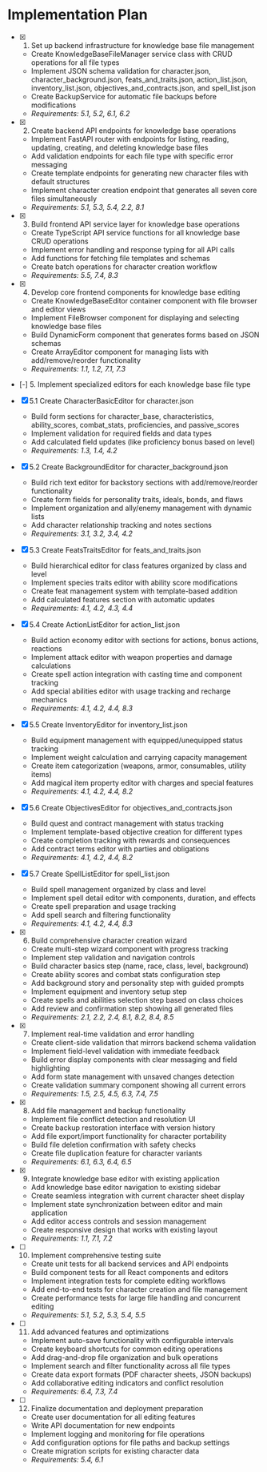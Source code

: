   # Implementation Plan

- [x] 1. Set up backend infrastructure for knowledge base file management





  - Create KnowledgeBaseFileManager service class with CRUD operations for all file types
  - Implement JSON schema validation for character.json, character_background.json, feats_and_traits.json, action_list.json, inventory_list.json, objectives_and_contracts.json, and spell_list.json
  - Create BackupService for automatic file backups before modifications
  - _Requirements: 5.1, 5.2, 6.1, 6.2_

- [x] 2. Create backend API endpoints for knowledge base operations





  - Implement FastAPI router with endpoints for listing, reading, updating, creating, and deleting knowledge base files
  - Add validation endpoints for each file type with specific error messaging
  - Create template endpoints for generating new character files with default structures
  - Implement character creation endpoint that generates all seven core files simultaneously
  - _Requirements: 5.1, 5.3, 5.4, 2.2, 8.1_

- [x] 3. Build frontend API service layer for knowledge base operations





  - Create TypeScript API service functions for all knowledge base CRUD operations
  - Implement error handling and response typing for all API calls
  - Add functions for fetching file templates and schemas
  - Create batch operations for character creation workflow
  - _Requirements: 5.5, 7.4, 8.3_

- [x] 4. Develop core frontend components for knowledge base editing





  - Create KnowledgeBaseEditor container component with file browser and editor views
  - Implement FileBrowser component for displaying and selecting knowledge base files
  - Build DynamicForm component that generates forms based on JSON schemas
  - Create ArrayEditor component for managing lists with add/remove/reorder functionality
  - _Requirements: 1.1, 1.2, 7.1, 7.3_

- [-] 5. Implement specialized editors for each knowledge base file type



- [x] 5.1 Create CharacterBasicEditor for character.json


  - Build form sections for character_base, characteristics, ability_scores, combat_stats, proficiencies, and passive_scores
  - Implement validation for required fields and data types
  - Add calculated field updates (like proficiency bonus based on level)
  - _Requirements: 1.3, 1.4, 4.2_

- [x] 5.2 Create BackgroundEditor for character_background.json


  - Build rich text editor for backstory sections with add/remove/reorder functionality
  - Create form fields for personality traits, ideals, bonds, and flaws
  - Implement organization and ally/enemy management with dynamic lists
  - Add character relationship tracking and notes sections
  - _Requirements: 3.1, 3.2, 3.4, 4.2_

- [x] 5.3 Create FeatsTraitsEditor for feats_and_traits.json






  - Build hierarchical editor for class features organized by class and level
  - Implement species traits editor with ability score modifications
  - Create feat management system with template-based addition
  - Add calculated features section with automatic updates
  - _Requirements: 4.1, 4.2, 4.3, 4.4_

- [x] 5.4 Create ActionListEditor for action_list.json





  - Build action economy editor with sections for actions, bonus actions, reactions
  - Implement attack editor with weapon properties and damage calculations
  - Create spell action integration with casting time and component tracking
  - Add special abilities editor with usage tracking and recharge mechanics
  - _Requirements: 4.1, 4.2, 4.4, 8.3_

- [x] 5.5 Create InventoryEditor for inventory_list.json





  - Build equipment management with equipped/unequipped status tracking
  - Implement weight calculation and carrying capacity management
  - Create item categorization (weapons, armor, consumables, utility items)
  - Add magical item property editor with charges and special features
  - _Requirements: 4.1, 4.2, 4.4, 8.2_

- [x] 5.6 Create ObjectivesEditor for objectives_and_contracts.json





  - Build quest and contract management with status tracking
  - Implement template-based objective creation for different types
  - Create completion tracking with rewards and consequences
  - Add contract terms editor with parties and obligations
  - _Requirements: 4.1, 4.2, 4.4, 8.2_

- [x] 5.7 Create SpellListEditor for spell_list.json





  - Build spell management organized by class and level
  - Implement spell detail editor with components, duration, and effects
  - Create spell preparation and usage tracking
  - Add spell search and filtering functionality
  - _Requirements: 4.1, 4.2, 4.4, 8.3_

- [x] 6. Build comprehensive character creation wizard









  - Create multi-step wizard component with progress tracking
  - Implement step validation and navigation controls
  - Build character basics step (name, race, class, level, background)
  - Create ability scores and combat stats configuration step
  - Add background story and personality step with guided prompts
  - Implement equipment and inventory setup step
  - Create spells and abilities selection step based on class choices
  - Add review and confirmation step showing all generated files
  - _Requirements: 2.1, 2.2, 2.4, 8.1, 8.2, 8.4, 8.5_

- [x] 7. Implement real-time validation and error handling





  - Create client-side validation that mirrors backend schema validation
  - Implement field-level validation with immediate feedback
  - Build error display components with clear messaging and field highlighting
  - Add form state management with unsaved changes detection
  - Create validation summary component showing all current errors
  - _Requirements: 1.5, 2.5, 4.5, 6.3, 7.4, 7.5_

- [x] 8. Add file management and backup functionality





  - Implement file conflict detection and resolution UI
  - Create backup restoration interface with version history
  - Add file export/import functionality for character portability
  - Build file deletion confirmation with safety checks
  - Create file duplication feature for character variants
  - _Requirements: 6.1, 6.3, 6.4, 6.5_

- [x] 9. Integrate knowledge base editor with existing application












  - Add knowledge base editor navigation to existing sidebar
  - Create seamless integration with current character sheet display
  - Implement state synchronization between editor and main application
  - Add editor access controls and session management
  - Create responsive design that works with existing layout
  - _Requirements: 1.1, 7.1, 7.2_

- [ ] 10. Implement comprehensive testing suite
  - Create unit tests for all backend services and API endpoints
  - Build component tests for all React components and editors
  - Implement integration tests for complete editing workflows
  - Add end-to-end tests for character creation and file management
  - Create performance tests for large file handling and concurrent editing
  - _Requirements: 5.1, 5.2, 5.3, 5.4, 5.5_

- [ ] 11. Add advanced features and optimizations
  - Implement auto-save functionality with configurable intervals
  - Create keyboard shortcuts for common editing operations
  - Add drag-and-drop file organization and bulk operations
  - Implement search and filter functionality across all file types
  - Create data export formats (PDF character sheets, JSON backups)
  - Add collaborative editing indicators and conflict resolution
  - _Requirements: 6.4, 7.3, 7.4_

- [ ] 12. Finalize documentation and deployment preparation
  - Create user documentation for all editing features
  - Write API documentation for new endpoints
  - Implement logging and monitoring for file operations
  - Add configuration options for file paths and backup settings
  - Create migration scripts for existing character data
  - _Requirements: 5.4, 6.1_